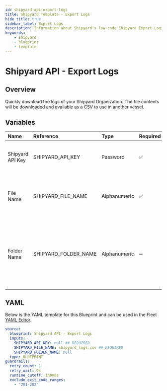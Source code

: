 ```yaml
---
id: shipyard-api-export-logs
title: Shipyard Template - Export Logs
hide_title: true
sidebar_label: Export Logs
description: Information about Shipyard's low-code Shipyard Export Logs blueprint. Quickly download all the Fleet and Vessel logs in your organization to a CSV file. 
keywords:
    - shipyard
    - blueprint
    - template
---
```


# Shipyard API - Export Logs

## Overview
Quickly download the logs of your Shipyard Organization. The file contents will be downloaded and available as a CSV to use in another vessel.

## Variables

| Name | Reference | Type | Required | Default | Options | Description |
|:-----|:----------|:-----|:---------|:--------|:--------|:------------|
| Shipyard API Key | SHIPYARD_API_KEY  | Password |:white_check_mark: | - | - | The API key that Shipyard generated for you |
| File Name | SHIPYARD_FILE_NAME  | Alphanumeric |:white_check_mark: | `shipyard_logs.csv` | - | The name of the csv file you would like the logs to be saved as. |
| Folder Name | SHIPYARD_FOLDER_NAME  | Alphanumeric |:heavy_minus_sign: | - | - | The name of the folder where the logs will be downloaded to. If left blank, the file will be downloaded in the root directory |


## YAML
Below is the YAML template for this Blueprint and can be used in the Fleet [YAML Editor](../../reference/fleets/yaml-editor.md).
```yaml
source:
  blueprint: Shipyard API - Export Logs
  inputs:
    SHIPYARD_API_KEY: null ## REQUIRED
    SHIPYARD_FILE_NAME: shipyard_logs.csv ## REQUIRED
    SHIPYARD_FOLDER_NAME: null 
  type: BLUEPRINT
guardrails:
  retry_count: 1
  retry_wait: 0s
  runtime_cutoff: 1h0m0s
  exclude_exit_code_ranges:
    - "201-202"
```
